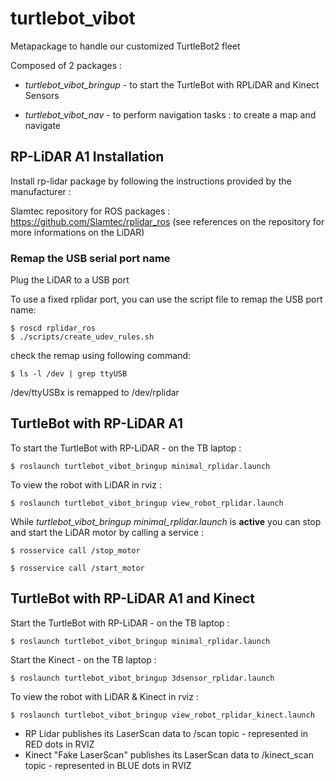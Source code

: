 # turtlebot_vibot
Metapackage to handle our customized TurtleBot2 fleet

Composed of 2 packages :

- *turtlebot_vibot_bringup* - to start the TurtleBot with RPLiDAR and Kinect Sensors
        
- *turtlebot_vibot_nav* - to perform navigation tasks : to create a map and navigate

## RP-LiDAR A1 Installation

Install rp-lidar package by following the instructions provided by the manufacturer :

Slamtec repository for ROS packages : https://github.com/Slamtec/rplidar_ros
(see references on the repository for more informations on the LiDAR)

### Remap the USB serial port name
Plug the LiDAR to a USB port

To use a fixed rplidar port, you can use the script file to remap the USB port name:

    $ roscd rplidar_ros
    $ ./scripts/create_udev_rules.sh
  
check the remap using following command: 

    $ ls -l /dev | grep ttyUSB

/dev/ttyUSBx is remapped to /dev/rplidar
 
## TurtleBot with RP-LiDAR A1

To start the TurtleBot with RP-LiDAR - on the TB laptop :

    $ roslaunch turtlebot_vibot_bringup minimal_rplidar.launch
    
To view the robot with LiDAR in rviz :

    $ roslaunch turtlebot_vibot_bringup view_robot_rplidar.launch
    
While *turtlebot_vibot_bringup minimal_rplidar.launch* is **active** you can stop and start the LiDAR motor by calling a service :

    $ rosservice call /stop_motor
    
    $ rosservice call /start_motor
    
## TurtleBot with RP-LiDAR A1 and Kinect

Start the TurtleBot with RP-LiDAR - on the TB laptop :

    $ roslaunch turtlebot_vibot_bringup minimal_rplidar.launch
    
Start the Kinect - on the TB laptop :

    $ roslaunch turtlebot_vibot_bringup 3dsensor_rplidar.launch

To view the robot with LiDAR & Kinect in rviz :

    $ roslaunch turtlebot_vibot_bringup view_robot_rplidar_kinect.launch
    
- RP Lidar publishes its LaserScan data to /scan topic - represented in RED dots in RVIZ
- Kinect "Fake LaserScan" publishes its LaserScan data to /kinect_scan topic - represented in BLUE dots in RVIZ

